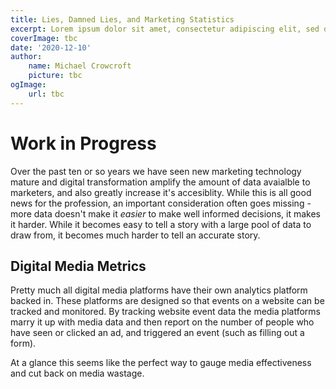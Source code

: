 ```yaml
---
title: Lies, Damned Lies, and Marketing Statistics
excerpt: Lorem ipsum dolor sit amet, consectetur adipiscing elit, sed do eiusmod tempor incididunt ut labore et dolore magna aliqua. Praesent elementum facilisis leo vel fringilla est ullamcorper eget. At imperdiet dui accumsan sit amet nulla facilities morbi tempus.
coverImage: tbc
date: '2020-12-10'
author:
    name: Michael Crowcroft
    picture: tbc
ogImage:
    url: tbc
---
```


# Work in Progress

Over the past ten or so years we have seen new marketing technology mature and digital transformation amplify the amount of data avaialble to marketers, and also greatly increase it's accesiblity. While this is all good news for the profession, an important consideration often goes missing - more data doesn't make it *easier* to make well informed decisions, it makes it harder. While it becomes easy to tell a story with a large pool of data to draw from, it becomes much harder to tell an accurate story.

## Digital Media Metrics

Pretty much all digital media platforms have their own analytics platform backed in. These platforms are designed so that events on a website can be tracked and monitored. By tracking website event data the media platforms marry it up with media data and then report on the number of people who have seen or clicked an ad, and triggered an event (such as filling out a form).

At a glance this seems like the perfect way to gauge media effectiveness and cut back on media wastage.